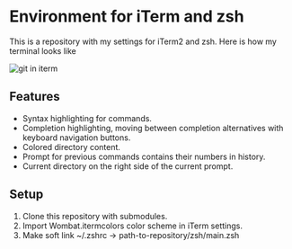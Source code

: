 <h1>Environment for iTerm and zsh</h1>

This is a repository with my settings for iTerm2 and zsh. Here is how my terminal looks like

![git in iterm](https://raw.github.com/pavelosipov/env/master/.screenshots/env.png)

<h2>Features</h2>

  * Syntax highlighting for commands.
  * Completion highlighting, moving between completion alternatives with keyboard navigation buttons.
  * Colored directory content.
  * Prompt for previous commands contains their numbers in history.
  * Current directory on the right side of the current prompt.

<h2>Setup</h2>

  1. Clone this repository with submodules.
  2. Import Wombat.itermcolors color scheme in iTerm settings.
  3. Make soft link ~/.zshrc -> path-to-repository/zsh/main.zsh

